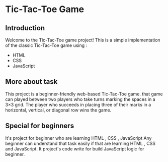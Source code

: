 # Tic-Tac-Toe Game
## Introduction
Welcome to the Tic-Tac-Toe game project! This is a simple implementation of the classic Tic-Tac-Toe game using :
- HTML  
- CSS  
- JavaScript 

## More about task
This project is a beginner-friendly web-based Tic-Tac-Toe game. that game can played between two players who take turns marking the spaces in a 3×3 grid. The player who succeeds in placing three of their marks in a horizontal, vertical, or diagonal row wins the game.

## Special for beginners
It's project for beginner who are learning HTML , CSS , JavaScript Any beginner can understand that task easily if that are learning HTML , CSS and JavaScript. It project's code write for build JavaScript logic for beginner. 

